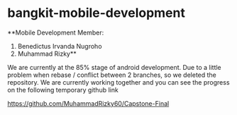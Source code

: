 # bangkit-mobile-development

**Mobile Development Member:
1. Benedictus Irvanda Nugroho
2. Muhammad Rizky**

We are currently at the 85% stage of android development. Due to a little problem when rebase / conflict between 2 branches, so we deleted the repository. We are currently working together and you can see the progress on the following temporary github link

https://github.com/MuhammadRizky60/Capstone-Final
